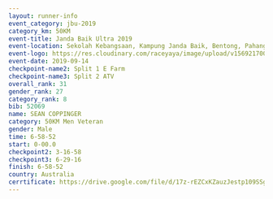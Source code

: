 ```yaml
---
layout: runner-info 
event_category: jbu-2019 
category_km: 50KM 
event-title: Janda Baik Ultra 2019
event-location: Sekolah Kebangsaan, Kampung Janda Baik, Bentong, Pahang, Malaysia 
event-logo: https://res.cloudinary.com/raceyaya/image/upload/v1569217009/logo/janda-baik_vch1pc.jpg 
event-date: 2019-09-14 
checkpoint-name2: Split 1 E Farm 
checkpoint-name3: Split 2 ATV 
overall_rank: 31
gender_rank: 27
category_rank: 8
bib: 52069
name: SEAN COPPINGER
category: 50KM Men Veteran
gender: Male
time: 6-58-52
start: 0-00.0
checkpoint2: 3-16-58
checkpoint3: 6-29-16
finish: 6-58-52
country: Australia
cerrtificate: https://drive.google.com/file/d/17z-rEZCxKZauzJestp109SSg01RdR5AY/view?usp=sharing
---
```

